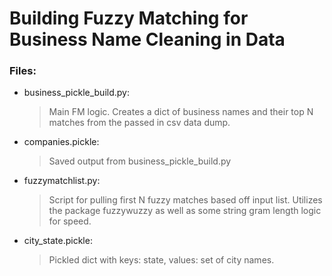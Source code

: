 # Building Fuzzy Matching for Business Name Cleaning in Data

### Files:
* business_pickle_build.py:
	> Main FM logic. Creates a dict of business names and their top N matches from the passed in csv data dump.
* companies.pickle:
  > Saved output from business_pickle_build.py
* fuzzymatchlist.py:
  > Script for pulling first N fuzzy matches based off input list. Utilizes the package fuzzywuzzy as well as some string gram length logic for speed.
* city_state.pickle:
	> Pickled dict with keys: state, values: set of city names.
